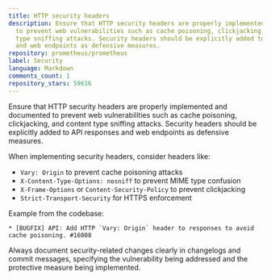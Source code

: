 ```yaml
---
title: HTTP security headers
description: Ensure that HTTP security headers are properly implemented and documented
  to prevent web vulnerabilities such as cache poisoning, clickjacking, and content
  type sniffing attacks. Security headers should be explicitly added to API responses
  and web endpoints as defensive measures.
repository: prometheus/prometheus
label: Security
language: Markdown
comments_count: 1
repository_stars: 59616
---
```


Ensure that HTTP security headers are properly implemented and documented to prevent web vulnerabilities such as cache poisoning, clickjacking, and content type sniffing attacks. Security headers should be explicitly added to API responses and web endpoints as defensive measures.

When implementing security headers, consider headers like:
- `Vary: Origin` to prevent cache poisoning attacks
- `X-Content-Type-Options: nosniff` to prevent MIME type confusion
- `X-Frame-Options` or `Content-Security-Policy` to prevent clickjacking
- `Strict-Transport-Security` for HTTPS enforcement

Example from the codebase:
```
* [BUGFIX] API: Add HTTP `Vary: Origin` header to responses to avoid cache poisoning. #16008
```

Always document security-related changes clearly in changelogs and commit messages, specifying the vulnerability being addressed and the protective measure being implemented.